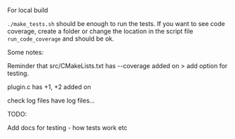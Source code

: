 For local build

```./make_tests.sh``` should be enough to run the tests. If you want to see code coverage, create a folder or change the location in the script file ```run_code_coverage``` and should be ok.



Some notes:

Reminder that src/CMakeLists.txt has --coverage added on > add option for testing.

plugin.c has +1, +2 added on

check log files have log files...

TODO:

Add docs for testing - how tests work etc





